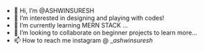 - 👋 Hi, I’m @ASHWINSURESH
- 👀 I’m interested in designing and playing with codes!
- 🌱 I’m currently learning MERN STACK ...
- 💞️ I’m looking to collaborate on beginner projects to learn more...
- 📫 How to reach me  instagram @ __ashwinsuresh_

<!---  
ASHWINSURESH98/ASHWINSURESH98 is a ✨ special ✨ repository because its `README.md` (this file) appears on your GitHub profile.
You can click the Preview link to take a look at your changes.
--->
